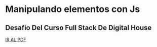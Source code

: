 # Manipulando elementos con Js
## Desafio Del Curso Full Stack De Digital House

<a href="https://github.com/Kaiael24/Js_manipulacion-datos/blob/master/Desafio/manipulacionDatos.pdf">IR AL PDF</a>



